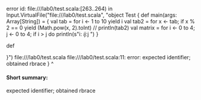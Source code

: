 error id: file://<WORKSPACE>/lab0/test.scala:[263..264) in Input.VirtualFile("file://<WORKSPACE>/lab0/test.scala", "object Test {
def main(args: Array[String]) = {
  val tab = for i <- 1 to 10 yield i
  val tab2 = for x <- tab; if x % 2 == 0 yield (Math.pow(x, 2).toInt)
  // println(tab2)
  val matrix = for i <- 0 to 4; j <- 0 to 4; if i > j do println(s"i: $i j:$j ")
}

def

}")
file://<WORKSPACE>/lab0/test.scala
file://<WORKSPACE>/lab0/test.scala:11: error: expected identifier; obtained rbrace
}
^
#### Short summary: 

expected identifier; obtained rbrace